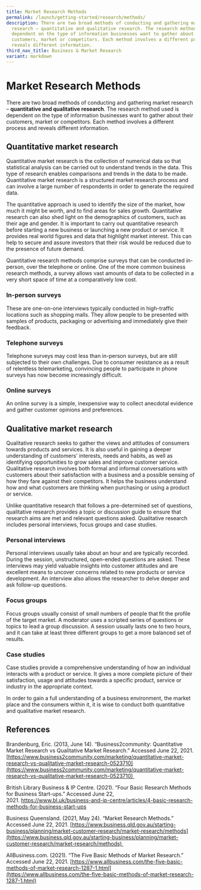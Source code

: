```yaml
---
title: Market Research Methods
permalink: /launch/getting-started/research/methods/
description: There are two broad methods of conducting and gathering market
  research – quantitative and qualitative research. The research method used is
  dependent on the type of information businesses want to gather about their
  customers, market or competitors. Each method involves a different process and
  reveals different information.
third_nav_title: Business & Market Research
variant: markdown
---
```

# Market Research Methods 

There are two broad methods of conducting and gathering market research – **quantitative and qualitative research**. The research method used is dependent on the type of information businesses want to gather about their customers, market or competitors. Each method involves a different process and reveals different information.  

## Quantitative market research 

Quantitative market research is the collection of numerical data so that statistical analysis can be carried out to understand trends in the data. This type of research enables comparisons and trends in the data to be made. Quantitative market research is a structured market research process and can involve a large number of respondents in order to generate the required data.  

The quantitative approach is used to identify the size of the market, how much it might be worth, and to find areas for sales growth. Quantitative research can also shed light on the demographics of customers, such as their age and gender. It is important to carry out quantitative research before starting a new business or launching a new product or service. It provides real world figures and data that highlight market interest. This can help to secure and assure investors that their risk would be reduced due to the presence of future demand.  

Quantitative research methods comprise surveys that can be conducted in-person, over the telephone or online. One of the more common business research methods, a survey allows vast amounts of data to be collected in a very short space of time at a comparatively low cost.  

### In-person surveys  


These are one-on-one interviews typically conducted in high-traffic locations such as shopping malls. They allow people to be presented with samples of products, packaging or advertising and immediately give their feedback.  

### Telephone surveys  


Telephone surveys may cost less than in-person surveys, but are still subjected to their own challenges. Due to consumer resistance as a result of relentless telemarketing, convincing people to participate in phone surveys has now become increasingly difficult.  

###   Online surveys  


An online survey is a simple, inexpensive way to collect anecdotal evidence and gather customer opinions and preferences. 

## Qualitative market research 

Qualitative research seeks to gather the views and attitudes of consumers towards products and services. It is also useful in gaining a deeper understanding of customers' interests, needs and habits, as well as identifying opportunities to grow sales and improve customer service. Qualitative research involves both formal and informal conversations with customers about their satisfaction with a business and a possible sensing of how they fare against their competitors. It helps the business understand how and what customers are thinking when purchasing or using a product or service.  

Unlike quantitative research that follows a pre\-determined set of questions, qualitative research provides a topic or discussion guide to ensure that research aims are met and relevant questions asked. Qualitative research includes personal interviews, focus groups and case studies.  

###    Personal interviews 


Personal interviews usually take about an hour and are typically recorded. During the session, unstructured, open-ended questions are asked. These interviews may yield valuable insights into customer attitudes and are excellent means to uncover concerns related to new products or service development. An interview also allows the researcher to delve deeper and ask follow-up questions. 

###    Focus groups 


Focus groups usually consist of small numbers of people that fit the profile of the target market. A moderator uses a scripted series of questions or topics to lead a group discussion. A session usually lasts one to two hours, and it can take at least three different groups to get a more balanced set of results.  

###    Case studies 


Case studies provide a comprehensive understanding of how an individual interacts with a product or service. It gives a more complete picture of their satisfaction, usage and attitudes towards a specific product, service or industry in the appropriate context.  

In order to gain a full understanding of a business environment, the market place and the consumers within it, it is wise to conduct both quantitative and qualitative market research. 

## References 

Brandenburg, Eric. (2013, June 14). “Business2community: Quantitative Market Research vs Qualitative Market Research.” Accessed June 22, 2021. [https://www.business2community.com/marketing/quantitative-market-research-vs-qualitative-market-research-0523710](https://www.business2community.com/marketing/quantitative-market-research-vs-qualitative-market-research-0523710) 

British Library Business & IP Centre. (2021). “Four Basic Research Methods for Business Start-ups.” Accessed June 22, 2021. https://www.bl.uk/business-and-ip-centre/articles/4-basic-research-methods-for-business-start-ups

Business Queensland. (2021, May 24). “Market Research Methods.” Accessed June 22, 2021. [https://www.business.qld.gov.au/starting-business/planning/market-customer-research/market-research/methods](https://www.business.qld.gov.au/starting-business/planning/market-customer-research/market-research/methods) 

AllBusiness.com. (2021). “The Five Basic Methods of Market Research.” Accessed June 22, 2021. [https://www.allbusiness.com/the-five-basic-methods-of-market-research-1287-1.html](https://www.allbusiness.com/the-five-basic-methods-of-market-research-1287-1.html)
